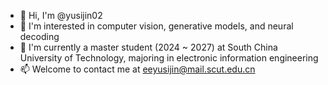 
<!--
**yusijin02/yusijin02** is a ✨ _special_ ✨ repository because its `README.md` (this file) appears on your GitHub profile.

Here are some ideas to get you started:

- 🔭 I’m currently working on ...
- 🌱 I’m currently learning ...
- 👯 I’m looking to collaborate on ...
- 🤔 I’m looking for help with ...
- 💬 Ask me about ...
- 📫 How to reach me: ...
- 😄 Pronouns: ...
- ⚡ Fun fact: ...
-->

- 👋 Hi, I'm @yusijin02
- 👀 I'm interested in computer vision, generative models, and neural decoding
- 🌱 I'm currently a master student (2024 ~ 2027) at South China University of Technology, majoring in electronic information engineering
- 📫 Welcome to contact me at [eeyusijin@mail.scut.edu.cn](mailto:email@eeyusijin@mail.scut.edu.cn)
